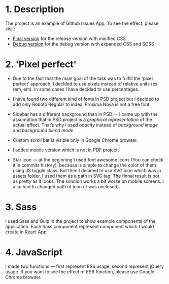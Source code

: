 # 1. Description

The project is an example of Github Issues App. To see the effect, please visit:

* [Final version](https://sieminiak.com/elproject/) for the release version with minified CSS
* [Debug version](https://staging.sieminiak.com/elproject) for the debug version with expanded CSS and SCSS


# 2. 'Pixel perfect'

* Due to the fact that the main goal of the task was to fulfill the  ‘pixel perfect’ approach, I decided to use pixels instead of relative units (ex. rem, em). In some cases I have decided to use percentages.

*  I have found two different kind of fonts in PSD project but I decided to add only Roboto Regular to index. Proxima Nova is not a free font.

* Sidebar has a different background than in PSD — I came up with the assumption that in PSD project is a *graphical representation* of the actual effect. That’s why i used *opacity* instead of  *background image* and *background blend mode*.

* Custom scroll bar is visible only in Google Chrome browser.

* I added mobile version which is not in PDF project.

* Star icon — at the beginning I used font awesome icons (You can check it in commits history), because is simple to change the color of them using JS toggle class. But then I decided to use SVG icon which was in assets folder. I used them as a path in SVG tag. The finnal result is not as pretty as it looks. The solution works a bit worse on mobile screens. I also had to changed path of icon (it was unclosed). 


# 3. Sass 

I used Sass and Gulp in the project to show example components of the application. Each Sass component represent component which I would create in React App.


# 4. JavaScript 

I made two functions — first represent ES6 usage, second represent jQuery usage. If you want to see the effect of ES6 function, please use Google Chrome browser. 

